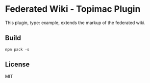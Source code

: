 # Federated Wiki - Topimac Plugin

This plugin, type: example, extends the markup of the federated wiki.

## Build

    npm pack -s

## License

MIT

